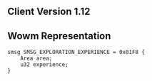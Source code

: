 ## Client Version 1.12

## Wowm Representation
```rust,ignore
smsg SMSG_EXPLORATION_EXPERIENCE = 0x01F8 {
    Area area;    
    u32 experience;    
}

```
